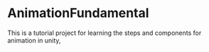 # AnimationFundamental
This is a tutorial project for learning the steps and components for animation in unity,
